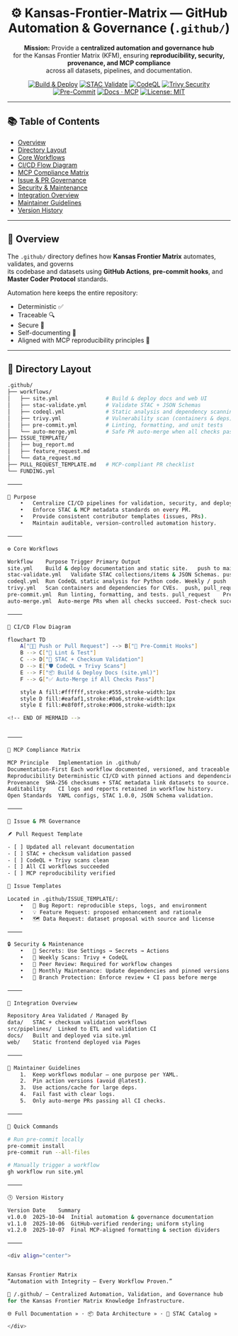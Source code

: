 <div align="center">

# ⚙️ Kansas-Frontier-Matrix — GitHub Automation & Governance (`.github/`)

**Mission:** Provide a **centralized automation and governance hub**  
for the Kansas Frontier Matrix (KFM), ensuring **reproducibility, security, provenance, and MCP compliance**  
across all datasets, pipelines, and documentation.

[![Build & Deploy](https://github.com/bartytime4life/Kansas-Frontier-Matrix/actions/workflows/site.yml/badge.svg)](../.github/workflows/site.yml)
[![STAC Validate](https://github.com/bartytime4life/Kansas-Frontier-Matrix/actions/workflows/stac-validate.yml/badge.svg)](../.github/workflows/stac-validate.yml)
[![CodeQL](https://github.com/bartytime4life/Kansas-Frontier-Matrix/actions/workflows/codeql.yml/badge.svg)](../.github/workflows/codeql.yml)
[![Trivy Security](https://github.com/bartytime4life/Kansas-Frontier-Matrix/actions/workflows/trivy.yml/badge.svg)](../.github/workflows/trivy.yml)
[![Pre-Commit](https://img.shields.io/badge/pre--commit-enabled-brightgreen.svg)](https://pre-commit.com/)
[![Docs · MCP](https://img.shields.io/badge/Docs-MCP-blue)](../docs/)
[![License: MIT](https://img.shields.io/badge/License-MIT-green)](../LICENSE)

</div>

---

## 📚 Table of Contents
- [Overview](#overview)
- [Directory Layout](#directory-layout)
- [Core Workflows](#core-workflows)
- [CI/CD Flow Diagram](#cicd-flow-diagram)
- [MCP Compliance Matrix](#mcp-compliance-matrix)
- [Issue & PR Governance](#issue--pr-governance)
- [Security & Maintenance](#security--maintenance)
- [Integration Overview](#integration-overview)
- [Maintainer Guidelines](#maintainer-guidelines)
- [Version History](#version-history)

---

## 🧠 Overview

The `.github/` directory defines how **Kansas Frontier Matrix** automates, validates, and governs  
its codebase and datasets using **GitHub Actions**, **pre-commit hooks**, and **Master Coder Protocol** standards.

Automation here keeps the entire repository:
- Deterministic ✅  
- Traceable 🔍  
- Secure 🧱  
- Self-documenting 🧾  
- Aligned with MCP reproducibility principles 🧮  

---

## 🧱 Directory Layout

```bash
.github/
├── workflows/
│   ├── site.yml               # Build & deploy docs and web UI
│   ├── stac-validate.yml      # Validate STAC + JSON Schemas
│   ├── codeql.yml             # Static analysis and dependency scanning
│   ├── trivy.yml              # Vulnerability scan (containers & deps)
│   ├── pre-commit.yml         # Linting, formatting, and unit tests
│   └── auto-merge.yml         # Safe PR auto-merge when all checks pass
├── ISSUE_TEMPLATE/
│   ├── bug_report.md
│   ├── feature_request.md
│   └── data_request.md
├── PULL_REQUEST_TEMPLATE.md   # MCP-compliant PR checklist
└── FUNDING.yml

⸻

🎯 Purpose
	•	Centralize CI/CD pipelines for validation, security, and deployment.
	•	Enforce STAC & MCP metadata standards on every PR.
	•	Provide consistent contributor templates (issues, PRs).
	•	Maintain auditable, version-controlled automation history.

⸻

⚙️ Core Workflows

Workflow	Purpose	Trigger	Primary Output
site.yml	Build & deploy documentation and static site.	push to main	_site/
stac-validate.yml	Validate STAC collections/items & JSON Schemas.	push, pull_request	stac-report.json
codeql.yml	Run CodeQL static analysis for Python code.	Weekly / push	CodeQL dashboard
trivy.yml	Scan containers and dependencies for CVEs.	push, pull_request	Trivy SARIF report
pre-commit.yml	Run linting, formatting, and tests.	pull_request	Pre-commit log
auto-merge.yml	Auto-merge PRs when all checks succeed.	Post-check success	Merged PR

⸻

🧩 CI/CD Flow Diagram

flowchart TD
    A["🧑‍💻 Push or Pull Request"] --> B["🧹 Pre-Commit Hooks"]
    B --> C["🧮 Lint & Test"]
    C --> D["🧱 STAC + Checksum Validation"]
    D --> E["🛡️ CodeQL + Trivy Scans"]
    E --> F["📦 Build & Deploy Docs (site.yml)"]
    F --> G["✅ Auto-Merge if All Checks Pass"]

    style A fill:#ffffff,stroke:#555,stroke-width:1px
    style D fill:#eafaf1,stroke:#0a6,stroke-width:1px
    style E fill:#e8f0ff,stroke:#006,stroke-width:1px

<!-- END OF MERMAID -->


⸻

🧮 MCP Compliance Matrix

MCP Principle	Implementation in .github/
Documentation-First	Each workflow documented, versioned, and traceable.
Reproducibility	Deterministic CI/CD with pinned actions and dependencies.
Provenance	SHA-256 checksums + STAC metadata link datasets to source.
Auditability	CI logs and reports retained in workflow history.
Open Standards	YAML configs, STAC 1.0.0, JSON Schema validation.

⸻

🧾 Issue & PR Governance

🪶 Pull Request Template

- [ ] Updated all relevant documentation
- [ ] STAC + checksum validation passed
- [ ] CodeQL + Trivy scans clean
- [ ] All CI workflows succeeded
- [ ] MCP reproducibility verified

🧾 Issue Templates

Located in .github/ISSUE_TEMPLATE/:
	•	🐞 Bug Report: reproducible steps, logs, and environment
	•	💡 Feature Request: proposed enhancement and rationale
	•	🗺️ Data Request: dataset proposal with source and license

⸻

🔒 Security & Maintenance
	•	🔑 Secrets: Use Settings → Secrets → Actions
	•	🧩 Weekly Scans: Trivy + CodeQL
	•	🧰 Peer Review: Required for workflow changes
	•	🧼 Monthly Maintenance: Update dependencies and pinned versions
	•	🧱 Branch Protection: Enforce review + CI pass before merge

⸻

🧱 Integration Overview

Repository Area	Validated / Managed By
data/	STAC + checksum validation workflows
src/pipelines/	Linked to ETL and validation CI
docs/	Built and deployed via site.yml
web/	Static frontend deployed via Pages

⸻

🧭 Maintainer Guidelines
	1.	Keep workflows modular — one purpose per YAML.
	2.	Pin action versions (avoid @latest).
	3.	Use actions/cache for large deps.
	4.	Fail fast with clear logs.
	5.	Only auto-merge PRs passing all CI checks.

⸻

🧾 Quick Commands

# Run pre-commit locally
pre-commit install
pre-commit run --all-files

# Manually trigger a workflow
gh workflow run site.yml

⸻

🕓 Version History

Version	Date	Summary
v1.0.0	2025-10-04	Initial automation & governance documentation
v1.1.0	2025-10-06	GitHub-verified rendering; uniform styling
v1.2.0	2025-10-07	Final MCP-aligned formatting & section dividers

⸻

<div align="center">


Kansas Frontier Matrix
“Automation with Integrity — Every Workflow Proven.”

📍 /.github/ — Centralized Automation, Validation, and Governance hub
for the Kansas Frontier Matrix Knowledge Infrastructure.

🌐 Full Documentation » · 📦 Data Architecture » · 🧮 STAC Catalog »

</div>
